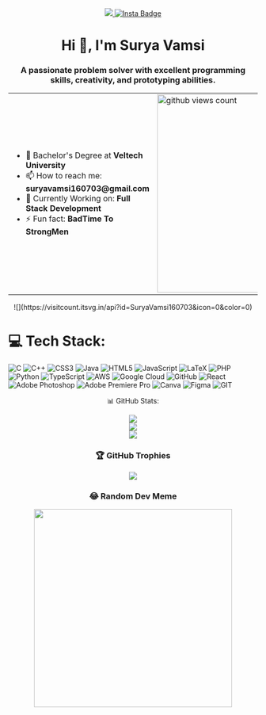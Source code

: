 
<div id="header" align="center">
  <!-- <img src="https://media.giphy.com/media/M9gbBd9nbDrOTu1Mqx/giphy.gif" width="100"/> -->
  

  <div id="badges">
  <a href="https://www.linkedin.com/in/surya-vamsi-vadlana-16b36a216/">
    <img src="https://img.shields.io/badge/LinkedIn-blue?logo=linkedin&logoColor=white&style=for-the-badge" />
  </a>
    <a href="https://www.instagram.com/suryavamsi_200.4v/">
    <img src="https://img.shields.io/badge/Instagram-pink?style=for-the-badge&logo=instagram&logoColor=black" alt="Insta Badge"/>
  </a>
</div>
      <!-- <img src="https://github.com/SuryaVamsi160703/SuryaVamsi160703/assets/119938692/9b5cbb4e-41f0-4067-a6c1-25af05c24f7b" alt="github views count"/> -->
      <!-- <h1>
      Hey there, <span>👋</span> 
      </h1> -->
      <!-- <div align="center"> <img src="https://media.giphy.com/media/dWesBcTLavkZuG35MI/giphy.gif" width="600" height="300"/> </div> -->
</div>

<!-- ![vamsi](https://github.com/SuryaVamsi160703/SuryaVamsi160703/assets/119938692/9b5cbb4e-41f0-4067-a6c1-25af05c24f7b) -->


<h1 align="center">Hi 👋, I'm Surya Vamsi</h1>
<h3 align="center">A passionate problem solver with excellent programming skills, creativity, and prototyping abilities.</h3>


<table align="center">
  <tr>
    <td>
      <ul>
        <li>🔭 Bachelor's Degree at <strong>Veltech University</strong></li>
        <li>📫 How to reach me: <strong>suryavamsi160703@gmail.com</strong></li>
        <li>🌱 Currently Working on: <strong>Full Stack Development</strong></li>
        <li>⚡ Fun fact: <strong>BadTime To StrongMen</strong></li>
      </ul>
    </td>
    <td>
      <img width="400" src="https://media.giphy.com/media/dWesBcTLavkZuG35MI/giphy.gif" alt="github views count"/>
    </td>
  </tr>
</table>
<div id="header" align="center">
  ![](https://visitcount.itsvg.in/api?id=SuryaVamsi160703&icon=0&color=0) </div>

# 💻 Tech Stack:
![C](https://img.shields.io/badge/c-%2300599C.svg?style=for-the-badge&logo=c&logoColor=white) ![C++](https://img.shields.io/badge/c++-%2300599C.svg?style=for-the-badge&logo=c%2B%2B&logoColor=white) ![CSS3](https://img.shields.io/badge/css3-%231572B6.svg?style=for-the-badge&logo=css3&logoColor=white) ![Java](https://img.shields.io/badge/java-%23ED8B00.svg?style=for-the-badge&logo=java&logoColor=white) ![HTML5](https://img.shields.io/badge/html5-%23E34F26.svg?style=for-the-badge&logo=html5&logoColor=white) ![JavaScript](https://img.shields.io/badge/javascript-%23323330.svg?style=for-the-badge&logo=javascript&logoColor=%23F7DF1E) ![LaTeX](https://img.shields.io/badge/latex-%23008080.svg?style=for-the-badge&logo=latex&logoColor=white) ![PHP](https://img.shields.io/badge/php-%23777BB4.svg?style=for-the-badge&logo=php&logoColor=white) ![Python](https://img.shields.io/badge/python-3670A0?style=for-the-badge&logo=python&logoColor=ffdd54) ![TypeScript](https://img.shields.io/badge/typescript-%23007ACC.svg?style=for-the-badge&logo=typescript&logoColor=white) ![AWS](https://img.shields.io/badge/AWS-%23FF9900.svg?style=for-the-badge&logo=amazon-aws&logoColor=white) ![Google Cloud](https://img.shields.io/badge/Google%20Cloud-%234285F4.svg?style=for-the-badge&logo=google-cloud&logoColor=white) ![GitHub](https://img.shields.io/badge/GitHub-%23121011.svg?style=for-the-badge&logo=github&logoColor=white) ![React](https://img.shields.io/badge/react-%2320232a.svg?style=for-the-badge&logo=react&logoColor=%2361DAFB) ![Adobe Photoshop](https://img.shields.io/badge/adobephotoshop-%2331A8FF.svg?style=for-the-badge&logo=adobephotoshop&logoColor=white) ![Adobe Premiere Pro](https://img.shields.io/badge/Adobe%20Premiere%20Pro-9999FF.svg?style=for-the-badge&logo=Adobe%20Premiere%20Pro&logoColor=white) ![Canva](https://img.shields.io/badge/Canva-%2300C4CC.svg?style=for-the-badge&logo=Canva&logoColor=white) 	![Figma](https://img.shields.io/badge/figma-%23F24E1E.svg?style=for-the-badge&logo=figma&logoColor=white) ![GIT](https://img.shields.io/badge/Git-fc6d26?style=for-the-badge&logo=git&logoColor=white) 

<div id="header" align="center">
<p1>📊 GitHub Stats:</p1>

![](https://github-readme-stats.vercel.app/api?username=SuryaVamsi160703&theme=dark&hide_border=false&include_all_commits=false&count_private=false)<br/>
![](https://github-readme-streak-stats.herokuapp.com/?user=SuryaVamsi160703&theme=dark&hide_border=false)<br/>
![](https://github-readme-stats.vercel.app/api/top-langs/?username=SuryaVamsi160703&theme=dark&hide_border=false&include_all_commits=false&count_private=false&layout=compact)


### 🏆 GitHub Trophies

![](https://github-profile-trophy.vercel.app/?username=SuryaVamsi160703&theme=radical&no-frame=false&no-bg=true&margin-w=4)

### 😂 Random Dev Meme

<img src='https://randommeme-five.vercel.app/' style="height: 400px;"/>
<div>